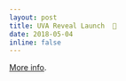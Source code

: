 ```yaml
---
layout: post
title: UVA Reveal Launch  🚀
date: 2018-05-04
inline: false
---
```


[More info](https://ss4ws.github.io/blog/2018/Reveal-Live/). 


